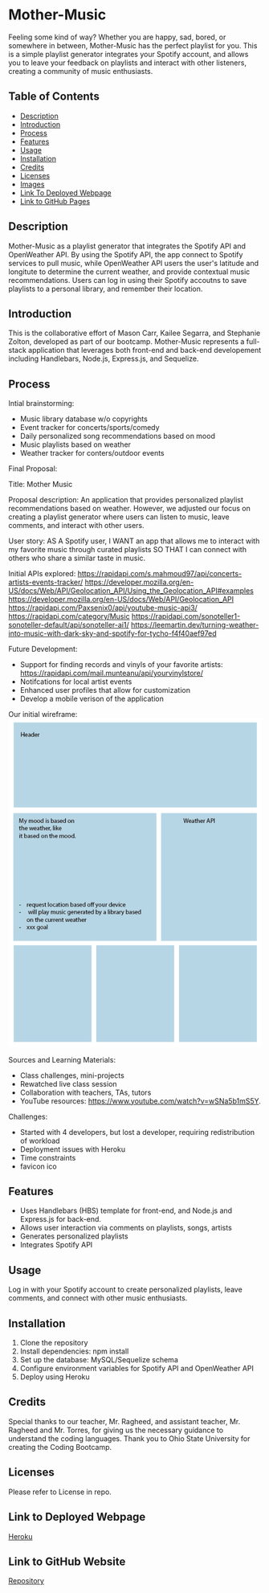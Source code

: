 # Mother-Music

Feeling some kind of way? Whether you are happy, sad, bored, or somewhere in between, Mother-Music has the perfect playlist for you. This is a simple playlist generator integrates your Spotify account, and allows you to leave your feedback on playlists and interact with other listeners, creating a community of music enthusiasts. 

## Table of Contents

- [Description](#description)
- [Introduction](#introduction)
- [Process](#process)
- [Features](#features)
- [Usage](#usage)
- [Installation](#installation)
- [Credits](#credits)
- [Licenses](#licenses)
- [Images](#images)
- [Link To Deployed Webpage](#link-to-deployed-webpage)
- [Link to GitHub Pages ](#link-to-gethub-website)

## Description

Mother-Music as a playlist generator that integrates the Spotify API and OpenWeather API. By using the Spotify API, the app connect to Spotify services to pull music, while OpenWeather API users the user's latitude and longitute to determine the current weather, and provide contextual music recommendations. Users can log in using their Spotify accoutns to save playlists to a personal library, and remember their location. 

## Introduction

This is the collaborative effort of Mason Carr, Kailee Segarra, and Stephanie Zolton, developed as part of our bootcamp. Mother-Music represents a full-stack application that leverages both front-end and back-end developement including Handlebars, Node.js, Express.js, and Sequelize.

## Process

Intial brainstorming: 
- Music library database w/o copyrights
- Event tracker for concerts/sports/comedy
- Daily personalized song recommendations based on mood
- Music playlists based on weather
- Weather tracker for conters/outdoor events

Final Proposal:

Title: Mother Music

Proposal description: An application that provides personalized playlist recommendations based on weather. However, we adjusted our focus on creating a playlist generator where users can listen to music, leave comments, and interact with other users.

User story: 
AS A Spotify user, 
I WANT an app that allows me to interact with my favorite music through curated playlists 
SO THAT I can connect with others who share  a similar taste in music.

Initial APIs explored:
https://rapidapi.com/s.mahmoud97/api/concerts-artists-events-tracker/ 
https://developer.mozilla.org/en-US/docs/Web/API/Geolocation_API/Using_the_Geolocation_API#examples 
https://developer.mozilla.org/en-US/docs/Web/API/Geolocation_API
https://rapidapi.com/Paxsenix0/api/youtube-music-api3/
https://rapidapi.com/category/Music
https://rapidapi.com/sonoteller1-sonoteller-default/api/sonoteller-ai1/
https://leemartin.dev/turning-weather-into-music-with-dark-sky-and-spotify-for-tycho-f4f40aef97ed 

Future Development:
- Support for finding records and vinyls of your favorite artists: https://rapidapi.com/mail.munteanu/api/yourvinylstore/ 
- Notifcations for local artist events
- Enhanced user profiles that allow for customization
- Develop a mobile verison of the application


Our initial wireframe:
![wireframe](./Public/css/images/wireframe.png)

Sources and Learning Materials:
- Class challenges, mini-projects
- Rewatched live class session
- Collaboration with teachers, TAs, tutors
- YouTube resources: https://www.youtube.com/watch?v=wSNa5b1mS5Y.

Challenges: 
- Started with 4 developers, but lost a developer, requiring redistribution of workload
- Deployment issues with Heroku
- Time constraints
- favicon ico

## Features

- Uses Handlebars (HBS) template for front-end, and Node.js and Express.js for back-end. 
- Allows user interaction via comments on playlists, songs, artists
- Generates personalized playlists
- Integrates Spotify API

## Usage

Log in with your Spotify account to create personalized playlists, leave comments, and connect with other music enthusiasts. 

## Installation

1. Clone the repository
2. Install dependencies: npm install
3. Set up the database: MySQL/Sequelize schema
4. Configure environment variables for Spotify API and OpenWeather API
5. Deploy using Heroku

## Credits

Special thanks to our teacher, Mr. Ragheed, and assistant teacher, Mr. Ragheed and Mr. Torres, for giving us the necessary guidance to understand the coding languages. Thank you to Ohio State University for creating the Coding Bootcamp.

## Licenses

Please refer to License in repo.

## Link to Deployed Webpage

[Heroku](https://mother-music-b890c71f6170.herokuapp.com/)
 
## Link to GitHub Website

[Repository](https://github.com/Masonmanshark4/Mother-Music)
